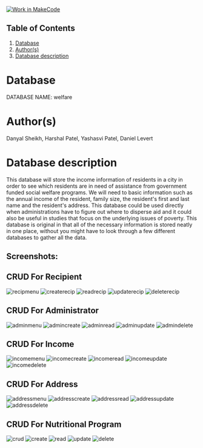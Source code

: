 [![Work in MakeCode](https://classroom.github.com/assets/work-in-make-code-c53f0c86300af1a64cdd5dc830e2509efd17c8cb483a722cacaee84d10eb8ec9.svg)](https://classroom.github.com/online_ide?assignment_repo_id=5817060&assignment_repo_type=AssignmentRepo)
## Table of Contents
1. [Database](#database)
1. [Author(s)](#author)
1. [Database description](#description)
 
# Database
DATABASE NAME: welfare

# Author(s)

Danyal Sheikh, Harshal Patel, Yashasvi Patel, Daniel Levert

# Database description
This database will store the income information of residents in a city in order to see which residents are in need of assistance from government funded social welfare programs. We will need to basic information such as the annual income of the resident, family size, the resident's first and last name and the resident's address. This database could be used directly when administrations have to figure out where to disperse aid and it could also be useful in studies that focus on the underlying issues of poverty. This database is original in that all of the necessary information is stored neatly in one place, without you might have to look through a few different databases to gather all the data.

## Screenshots:

## CRUD For Recipient
![recipmenu](https://user-images.githubusercontent.com/60336684/139528022-f20c3d6d-9f9b-43ca-ba04-61b7bb94ba59.PNG)
![createrecip](https://user-images.githubusercontent.com/60336684/139528025-c379988e-b6f4-4331-97ae-0614a9953f1a.PNG)
![readrecip](https://user-images.githubusercontent.com/60336684/139528030-20b9d4a9-efde-4587-8b1e-b967a62251cd.PNG)
![updaterecip](https://user-images.githubusercontent.com/60336684/139528031-c0333ffa-e4ae-4ca3-b9b9-1a50466a57de.PNG)
![deleterecip](https://user-images.githubusercontent.com/60336684/139528033-f7131f44-f4f0-4a0a-8348-da1b4b63bb1d.PNG)


## CRUD For Administrator

![adminmenu](https://user-images.githubusercontent.com/60336684/139528052-a020e5ef-9078-426d-a7c7-bfc232035294.PNG)
![admincreate](https://user-images.githubusercontent.com/60336684/139528056-acfbc73c-e9bc-4c49-a93b-00f70ad6b0c5.PNG)
![adminread](https://user-images.githubusercontent.com/60336684/139528057-8f8af96a-770c-4518-9f84-913b0bd8d461.PNG)
![adminupdate](https://user-images.githubusercontent.com/60336684/139528060-0e829a63-5040-45c8-a520-3675925ddcec.PNG)
![admindelete](https://user-images.githubusercontent.com/60336684/139528077-177adc23-e915-4783-a12a-91026da0609a.PNG)


## CRUD For Income

![incomemenu](https://user-images.githubusercontent.com/55267253/139558122-dbffbdc6-130b-43fa-9abb-ae9809bc289a.png)
![incomecreate](https://user-images.githubusercontent.com/55267253/139558146-ffe1c940-7c2d-47c6-a10b-0b9b9b277e5e.png)
![incomeread](https://user-images.githubusercontent.com/55267253/139558154-a0782282-0c8e-407b-b758-52e39b5502a3.png)
![incomeupdate](https://user-images.githubusercontent.com/55267253/139558163-44f918f4-ccc7-4ad6-b15c-56860408c919.png)
![incomedelete](https://user-images.githubusercontent.com/55267253/139558170-41d10d1a-244e-4d15-95f8-5490459390ce.png)


## CRUD For Address

![addressmenu](https://user-images.githubusercontent.com/55267253/139558206-4e083bf8-158c-45f9-ab6b-5de8ef79548a.png)
![addresscreate](https://user-images.githubusercontent.com/55267253/139558215-8af9ac02-e79b-465e-9f8e-4c6548f530fe.png)
![addressread](https://user-images.githubusercontent.com/55267253/139558221-b061d1e1-2a9d-4874-9467-1a976b5b685e.png)
![addressupdate](https://user-images.githubusercontent.com/55267253/139558227-5ed3a833-2a4b-4ad3-994b-d75f3d64e3d7.png)
![addressdelete](https://user-images.githubusercontent.com/55267253/139558236-86e91dd7-abcb-4521-8f79-215dc19c0136.png)

## CRUD For Nutritional Program



![crud](https://user-images.githubusercontent.com/60336684/139568202-ee8e9225-840a-4e55-9417-15d9eb250c03.PNG)
![create](https://user-images.githubusercontent.com/60336684/139568203-9d0de560-535f-4214-978a-f2672bec6c95.PNG)
![read](https://user-images.githubusercontent.com/60336684/139568207-4392c05e-263f-4870-80fd-8c5038270069.PNG)
![update](https://user-images.githubusercontent.com/60336684/139568209-1f5c4e78-871b-4d65-8298-ed23fe5315be.PNG)
![delete](https://user-images.githubusercontent.com/60336684/139568213-c7a73e60-83c4-4167-88c0-612009ed9430.PNG)








